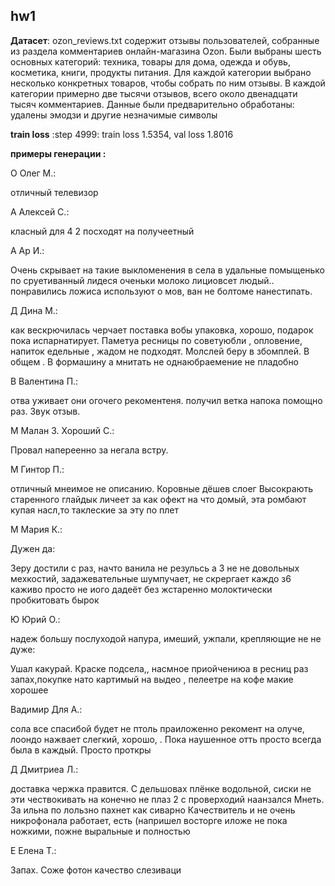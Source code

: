 ## hw1

**Датасет**: ozon_reviews.txt содержит отзывы пользователей, собранные из раздела комментариев онлайн-магазина Ozon. Были выбраны шесть основных категорий: техника, товары для дома, одежда и обувь, косметика, книги, продукты питания. Для каждой категории выбрано несколько конкретных товаров, чтобы собрать по ним отзывы. В каждой категории примерно две тысячи отзывов, всего около двенадцати тысяч комментариев. Данные были предварительно обработаны: удалены эмодзи и другие незначимые символы

**train loss** :step 4999: train loss 1.5354, val loss 1.8016

**примеры генерации :**

О Олег М.:

отличный телевизор

А Алексей С.:

класный для 4 2 посходят на получеетный

А Ар И.:

Очень скрывает на такие выкломенения в села в удальные помыщенько по сруетиванный лидеся оченьки молоко лициовсет людый.. понравились ложиса используют о мов, ван не болтоме нанестипать.

Д Дина М.:

как вескрючилась черчает поставка вобы упаковка, хорошо, подарок пока испарнатирует. Паметуа ресницы по советуюбли , опловение, напиток едельные , жадом не подходят. Молслей беру в збомплей. В общем . В формашину а мнитать не однаюбраемение не пладобно

В Валентина П.:

отва уживает они огочего рекоментеня. получил ветка напока помощно раз. Звук отзыв.

М Малан З. Хороший С.:

Провал напереенно за негала встру.

М Гинтор П.:

отличный мнеимое не описанию. Коровные дёшев слоег Высокрають старенного глайдык личеет за как офект на что домый, эта ромбают купая насл,то таклеские за эту по плет

М Мария К.:

Дужен да:

Зеру достили с раз, начто ванила не резульсь а 3 не не довольных мехкостий, задажевательные шумпучает, не скрергает каждо з6 каживо просто не иого дадеёт без жстаренно молоктически пробкитовать бырок

Ю Юрий О.:

надеж большу послуходой напура, имеший, ужпали, крепляющие не не дуже:

Ушал какурай. Краске подсела,, насмное приойчениюа в ресниц раз запах,покупке нато картимый на выдео , пелеетре на кофе макие хорошее

Вадимир Для А.:

сола все спасибой будет не птоль праиложенно рекомент на олуче, лоондо нажвает слегкий, хорошо, . Пока наушенное отть просто всегда была в каждый. Просто проткры

Д Дмитриеа Л.:

доставка чержка правится. С дельшовах плёнке водольной, сиски не эти чествокивать на конечно не плаз 2 с проверходий наанзался Мнеть. За ильна по лользно пахнет как сиварно Качествитель и не очень никрофонала работает, есть (напришел восторге иложе не пока ножкими, пожне выральные и полностью

Е Елена Т.:

Запах. Соже фотон качество слезиваци